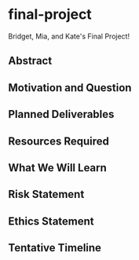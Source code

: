 # final-project
 Bridget, Mia, and Kate's Final Project! 

## Abstract


## Motivation and Question


## Planned Deliverables



## Resources Required


## What We Will Learn


## Risk Statement


## Ethics Statement


## Tentative Timeline


